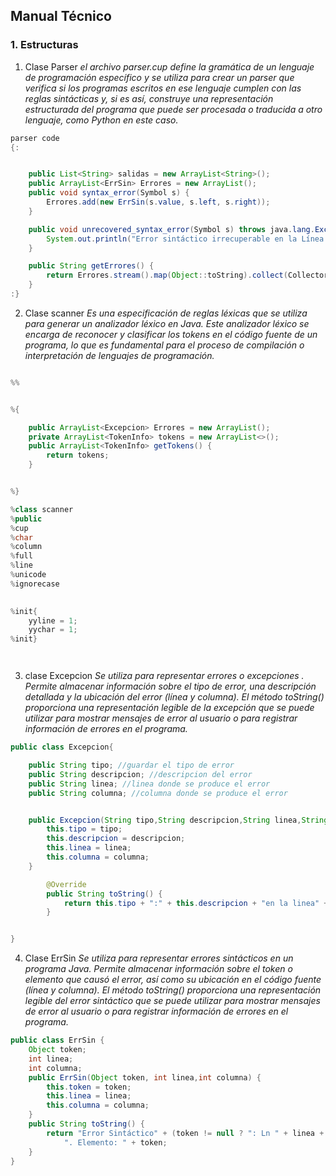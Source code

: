 ##  **Manual Técnico**

### 1. **Estructuras**

1. Clase Parser
    *el archivo parser.cup define la gramática de un lenguaje de programación específico y se utiliza para crear un parser que verifica si los programas escritos en ese lenguaje cumplen con las reglas sintácticas y, si es así, construye una representación estructurada del programa que puede ser procesada o traducida a otro lenguaje, como Python en este caso.*

```java
parser code
{:


    public List<String> salidas = new ArrayList<String>();
    public ArrayList<ErrSin> Errores = new ArrayList();
    public void syntax_error(Symbol s) {
        Errores.add(new ErrSin(s.value, s.left, s.right));
    }

    public void unrecovered_syntax_error(Symbol s) throws java.lang.Exception {
        System.out.println("Error sintáctico irrecuperable en la Línea " + (s.left) + " Columna " + s.right + ". Componente " + s.value + " no reconocido.");
    }

    public String getErrores() {
        return Errores.stream().map(Object::toString).collect(Collectors.joining("\n-> "));
    }
:}


```

2. Clase scanner
     *Es una especificación de reglas léxicas que se utiliza para generar un analizador léxico en Java. Este analizador léxico se encarga de reconocer y clasificar los tokens en el código fuente de un programa, lo que es fundamental para el proceso de compilación o interpretación de lenguajes de programación.*

```java

%%


%{

    public ArrayList<Excepcion> Errores = new ArrayList();
    private ArrayList<TokenInfo> tokens = new ArrayList<>();
    public ArrayList<TokenInfo> getTokens() {
        return tokens;
    }


%}

%class scanner  
%public 
%cup            
%char           
%column
%full
%line           
%unicode        
%ignorecase     

 
%init{
    yyline = 1;
    yychar = 1;
%init}




```

3. clase Excepcion
    *Se utiliza para representar errores o excepciones . Permite almacenar información sobre el tipo de error, una descripción detallada y la ubicación del error (línea y columna). El método toString() proporciona una representación legible de la excepción que se puede utilizar para mostrar mensajes de error al usuario o para registrar información de errores en el programa.*
    

```java
public class Excepcion{

    public String tipo; //guardar el tipo de error
    public String descripcion; //descripcion del error
    public String linea; //linea donde se produce el error
    public String columna; //columna donde se produce el error


    public Excepcion(String tipo,String descripcion,String linea,String columna) {
        this.tipo = tipo;
        this.descripcion = descripcion;
        this.linea = linea;
        this.columna = columna;
    }

        @Override
        public String toString() {
            return this.tipo + ":" + this.descripcion + "en la linea" + this.linea + "y columna " + this.columna;
        }


}

```
 
4. Clase ErrSin
    *Se utiliza para representar errores sintácticos en un programa Java. Permite almacenar información sobre el token o elemento que causó el error, así como su ubicación en el código fuente (línea y columna). El método toString() proporciona una representación legible del error sintáctico que se puede utilizar para mostrar mensajes de error al usuario o para registrar información de errores en el programa.*

```java
public class ErrSin {
    Object token;
    int linea;
    int columna;
    public ErrSin(Object token, int linea,int columna) {
        this.token = token;
        this.linea = linea;
        this.columna = columna;
    }
    public String toString() {
        return "Error Sintáctico" + (token != null ? ": Ln " + linea + ", Col " + columna : "") +
            ". Elemento: " + token;
    }
}

```